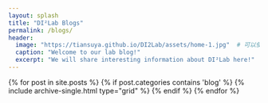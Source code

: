 ```yaml
---
layout: splash
title: "DI²Lab Blogs"
permalink: /blogs/
header:
  image: "https://tiansuya.github.io/DI2Lab/assets/home-1.jpg"  # 可以使用实验室相关的头图
  caption: "Welcome to our lab blog!"
  excerpt: "We will share interesting information about DI²Lab here!"
---
```


<!-- {% include base_path %} -->

<div class="grid__wrapper">
  {% for post in site.posts %}
    {% if post.categories contains 'blog' %}  <!-- 假设你的博客都包含blog分类 -->
      {% include archive-single.html type="grid" %}
    {% endif %}
  {% endfor %}
</div>